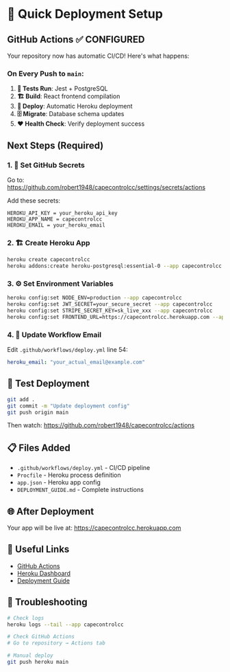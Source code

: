 # 🚀 Quick Deployment Setup

## GitHub Actions ✅ CONFIGURED
Your repository now has automatic CI/CD! Here's what happens:

### On Every Push to `main`:
1. **🧪 Tests Run**: Jest + PostgreSQL
2. **🏗️ Build**: React frontend compilation  
3. **🚀 Deploy**: Automatic Heroku deployment
4. **🗄️ Migrate**: Database schema updates
5. **❤️ Health Check**: Verify deployment success

## Next Steps (Required)

### 1. 🔑 Set GitHub Secrets
Go to: https://github.com/robert1948/capecontrolcc/settings/secrets/actions

Add these secrets:
```
HEROKU_API_KEY = your_heroku_api_key
HEROKU_APP_NAME = capecontrolcc  
HEROKU_EMAIL = your_heroku_email
```

### 2. 🏗️ Create Heroku App
```bash
heroku create capecontrolcc
heroku addons:create heroku-postgresql:essential-0 --app capecontrolcc
```

### 3. ⚙️ Set Environment Variables
```bash
heroku config:set NODE_ENV=production --app capecontrolcc
heroku config:set JWT_SECRET=your_secure_secret --app capecontrolcc
heroku config:set STRIPE_SECRET_KEY=sk_live_xxx --app capecontrolcc
heroku config:set FRONTEND_URL=https://capecontrolcc.herokuapp.com --app capecontrolcc
```

### 4. 🔧 Update Workflow Email
Edit `.github/workflows/deploy.yml` line 54:
```yaml
heroku_email: "your_actual_email@example.com"
```

## 🎯 Test Deployment
```bash
git add .
git commit -m "Update deployment config"
git push origin main
```

Then watch: https://github.com/robert1948/capecontrolcc/actions

## 📋 Files Added
- `.github/workflows/deploy.yml` - CI/CD pipeline
- `Procfile` - Heroku process definition
- `app.json` - Heroku app config
- `DEPLOYMENT_GUIDE.md` - Complete instructions

## 🌐 After Deployment
Your app will be live at: https://capecontrolcc.herokuapp.com

## 🔗 Useful Links
- [GitHub Actions](https://github.com/robert1948/capecontrolcc/actions)
- [Heroku Dashboard](https://dashboard.heroku.com/apps/capecontrolcc)
- [Deployment Guide](./DEPLOYMENT_GUIDE.md)

## 🚨 Troubleshooting
```bash
# Check logs
heroku logs --tail --app capecontrolcc

# Check GitHub Actions
# Go to repository → Actions tab

# Manual deploy
git push heroku main
```
